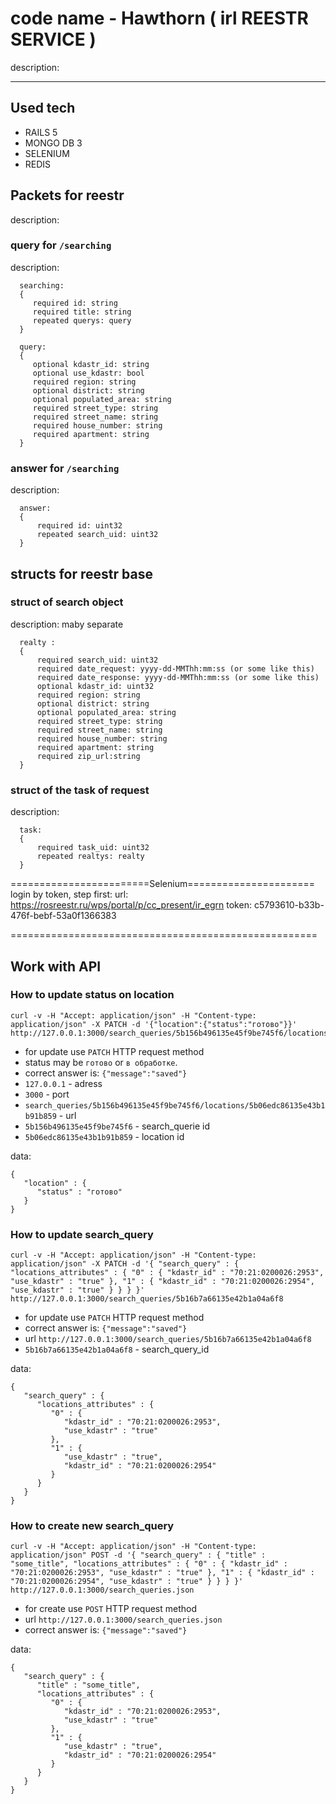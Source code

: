# code name - Hawthorn ( irl REESTR SERVICE )

  description:

* * *

## Used tech
- RAILS 5
- MONGO DB 3
- SELENIUM
- REDIS


## Packets for reestr

  description:

### query for `/searching`

  description:
```
  searching:
  {
     required id: string
     required title: string
     repeated querys: query
  }
```
```
  query:
  {
     optional kdastr_id: string
     optional use_kdastr: bool
     required region: string
     optional district: string
     optional populated_area: string
     required street_type: string
     required street_name: string
     required house_number: string
     required apartment: string
  }
```
### answer for `/searching`

  description:
```
  answer:
  {
      required id: uint32
      repeated search_uid: uint32
  }
 ```
## structs for reestr base

### struct of search object

  description: maby separate
```
  realty :
  {
      required search_uid: uint32
      required date_request: yyyy-dd-MMThh:mm:ss (or some like this)
      required date_response: yyyy-dd-MMThh:mm:ss (or some like this)
      optional kdastr_id: uint32
      required region: string
      optional district: string
      optional populated_area: string
      required street_type: string
      required street_name: string
      required house_number: string
      required apartment: string
      required zip_url:string
  }
```
### struct of the task of request

  description:
```
  task:
  {
      required task_uid: uint32
      repeated realtys: realty
  }
```
  ========================Selenium======================
  login by token, step first:
  url: <https://rosreestr.ru/wps/portal/p/cc_present/ir_egrn>
  token: c5793610-b33b-476f-bebf-53a0f1366383

  =====================================================

## Work with API
### How to update status on **location**

```
curl -v -H "Accept: application/json" -H "Content-type: application/json" -X PATCH -d '{"location":{"status":"готово"}}' http://127.0.0.1:3000/search_queries/5b156b496135e45f9be745f6/locations/5b06edc86135e43b1b91b859
```

- for update use `PATCH` HTTP request method
- status may be ``готово`` or `в обработке`.
- correct answer is: `{"message":"saved"}`
- `127.0.0.1` - adress
- `3000` - port
- `search_queries/5b156b496135e45f9be745f6/locations/5b06edc86135e43b1b91b859` - url
- `5b156b496135e45f9be745f6` - search_querie id
- `5b06edc86135e43b1b91b859` - location id

data:
```
{
   "location" : {
      "status" : "готово"
   }
}
 ```

### How to update **search_query**

```
curl -v -H "Accept: application/json" -H "Content-type: application/json" -X PATCH -d '{ "search_query" : { "locations_attributes" : { "0" : { "kdastr_id" : "70:21:0200026:2953", "use_kdastr" : "true" }, "1" : { "kdastr_id" : "70:21:0200026:2954", "use_kdastr" : "true" } } } }' http://127.0.0.1:3000/search_queries/5b16b7a66135e42b1a04a6f8
```
- for update use `PATCH` HTTP request method
- correct answer is: `{"message":"saved"}`
- url `http://127.0.0.1:3000/search_queries/5b16b7a66135e42b1a04a6f8`
- `5b16b7a66135e42b1a04a6f8` - search_query_id

data:
```
{
   "search_query" : {
      "locations_attributes" : {
         "0" : {
            "kdastr_id" : "70:21:0200026:2953",
            "use_kdastr" : "true"
         },
         "1" : {
            "use_kdastr" : "true",
            "kdastr_id" : "70:21:0200026:2954"
         }
      }
   }
}
```

### How to create new **search_query**

```
curl -v -H "Accept: application/json" -H "Content-type: application/json" POST -d '{ "search_query" : { "title" : "some_title", "locations_attributes" : { "0" : { "kdastr_id" : "70:21:0200026:2953", "use_kdastr" : "true" }, "1" : { "kdastr_id" : "70:21:0200026:2954", "use_kdastr" : "true" } } } }' http://127.0.0.1:3000/search_queries.json
```

- for create use `POST` HTTP request method
- url `http://127.0.0.1:3000/search_queries.json`
- correct answer is: `{"message":"saved"}`

data:
```
{
   "search_query" : {
      "title" : "some_title",
      "locations_attributes" : {
         "0" : {
            "kdastr_id" : "70:21:0200026:2953",
            "use_kdastr" : "true"
         },
         "1" : {
            "use_kdastr" : "true",
            "kdastr_id" : "70:21:0200026:2954"
         }
      }
   }
}
```
